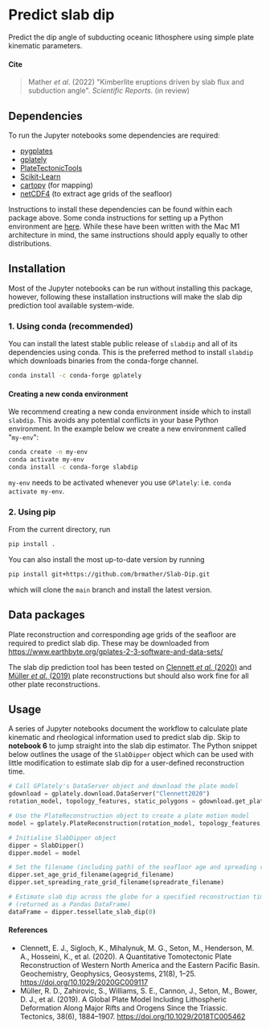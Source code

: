 # Predict slab dip

Predict the dip angle of subducting oceanic lithosphere using simple plate kinematic parameters.

#### Cite

> Mather _et al_. (2022) "Kimberlite eruptions driven by slab flux and subduction angle". _Scientific Reports_. (in review)


## Dependencies

To run the Jupyter notebooks some dependencies are required:

- [pygplates](https://www.gplates.org/download/)
- [gplately](https://github.com/GPlates/gplately)
- [PlateTectonicTools](https://github.com/EarthByte/PlateTectonicTools/tree/master/ptt)
- [Scikit-Learn](https://scikit-learn.org)
- [cartopy](https://scitools.org.uk/cartopy/docs/latest/installing.html) (for mapping)
- [netCDF4](https://pypi.org/project/netCDF4/) (to extract age grids of the seafloor)

Instructions to install these dependencies can be found within each package above.
Some conda instructions for setting up a Python environment are [here](https://www.benmather.info/post/2022-07-07-python-for-mac-m1/). While these have been written with the Mac M1 architecture in mind, the same instructions should apply equally to other distributions.

## Installation

Most of the Jupyter notebooks can be run without installing this package, however, following these installation instructions will make the slab dip prediction tool available system-wide.

### 1. Using conda (recommended)

You can install the latest stable public release of `slabdip` and all of its dependencies using conda.
This is the preferred method to install `slabdip` which downloads binaries from the conda-forge channel.

```sh
conda install -c conda-forge gplately
```

#### Creating a new conda environment

We recommend creating a new conda environment inside which to install `slabdip`. This avoids any potential conflicts in your base Python environment. In the example below we create a new environment called "`my-env`":

```sh
conda create -n my-env
conda activate my-env
conda install -c conda-forge slabdip
```

`my-env` needs to be activated whenever you use `GPlately`: i.e. `conda activate my-env`.

### 2. Using pip

From the current directory, run

```sh
pip install .
```

You can also install the most up-to-date version by running

```sh
pip install git+https://github.com/brmather/Slab-Dip.git
```

which will clone the `main` branch and install the latest version.

## Data packages

Plate reconstruction and corresponding age grids of the seafloor are required to predict slab dip. These may be downloaded from https://www.earthbyte.org/gplates-2-3-software-and-data-sets/

The slab dip prediction tool has been tested on [Clennett _et al._ (2020)](https://doi.org/10.1029/2020GC009117) and [Müller _et al._ (2019)](https://doi.org/10.1029/2018TC005462) plate reconstructions but should also work fine for all other plate reconstructions.

## Usage

A series of Jupyter notebooks document the workflow to calculate plate kinematic and rheological information used to predict slab dip. Skip to __notebook 6__ to jump straight into the slab dip estimator. The Python snippet below outlines the usage of the `SlabDipper` object which can be used with little modification to estimate slab dip for a user-defined reconstruction time.

```python
# Call GPlately's DataServer object and download the plate model
gdownload = gplately.download.DataServer("Clennett2020")
rotation_model, topology_features, static_polygons = gdownload.get_plate_reconstruction_files()

# Use the PlateReconstruction object to create a plate motion model
model = gplately.PlateReconstruction(rotation_model, topology_features, static_polygons)

# Initialise SlabDipper object
dipper = SlabDipper()
dipper.model = model

# Set the filename (including path) of the seafloor age and spreading rate grids
dipper.set_age_grid_filename(agegrid_filename)
dipper.set_spreading_rate_grid_filename(spreadrate_filename)

# Estimate slab dip across the globe for a specified reconstruction time
# (returned as a Pandas DataFrame)
dataFrame = dipper.tessellate_slab_dip(0)
```

#### References

- Clennett, E. J., Sigloch, K., Mihalynuk, M. G., Seton, M., Henderson, M. A., Hosseini, K., et al. (2020). A Quantitative Tomotectonic Plate Reconstruction of Western North America and the Eastern Pacific Basin. Geochemistry, Geophysics, Geosystems, 21(8), 1–25. https://doi.org/10.1029/2020GC009117
- Müller, R. D., Zahirovic, S., Williams, S. E., Cannon, J., Seton, M., Bower, D. J., et al. (2019). A Global Plate Model Including Lithospheric Deformation Along Major Rifts and Orogens Since the Triassic. Tectonics, 38(6), 1884–1907. https://doi.org/10.1029/2018TC005462
